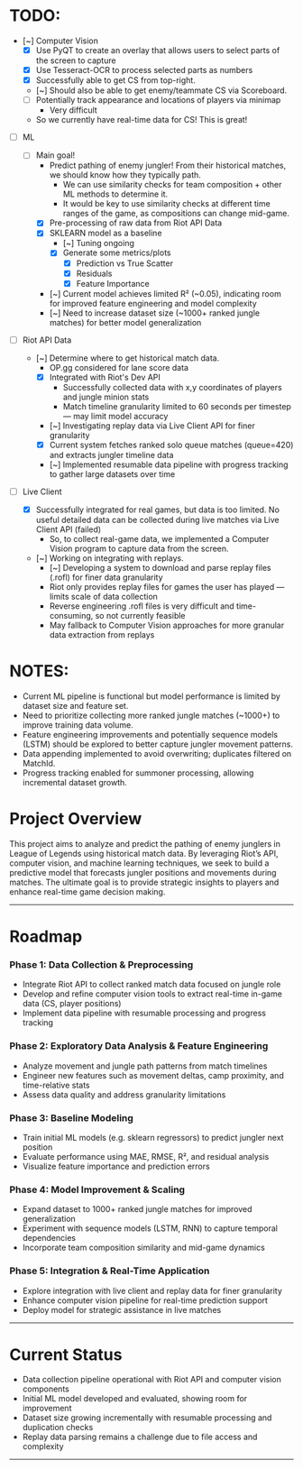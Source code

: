 # TODO:
- [~] Computer Vision
    - [x] Use PyQT to create an overlay that allows users to select parts of the screen to capture
    - [x] Use Tesseract-OCR to process selected parts as numbers
    - [x] Successfully able to get CS from top-right.
    - [~] Should also be able to get enemy/teammate CS via Scoreboard.
    - [ ] Potentially track appearance and locations of players via minimap
        - Very difficult
    - So we currently have real-time data for CS! This is great!

- [ ] ML
    - [ ] Main goal!
        - Predict pathing of enemy jungler! From their historical matches, we should know how they typically path. 
            - We can use similarity checks for team composition + other ML methods to determine it.
            - It would be key to use similarity checks at different time ranges of the game, as compositions can change mid-game.
        - [x] Pre-processing of raw data from Riot API Data
        - [x] SKLEARN model as a baseline
            - [~] Tuning ongoing
            - [x] Generate some metrics/plots
                - [x] Prediction vs True Scatter
                - [x] Residuals
                - [x] Feature Importance
        - [~] Current model achieves limited R² (~0.05), indicating room for improved feature engineering and model complexity
        - [~] Need to increase dataset size (~1000+ ranked jungle matches) for better model generalization

- [ ] Riot API Data
    - [~] Determine where to get historical match data.
        - OP.gg considered for lane score data
        - [x] Integrated with Riot's Dev API
            - Successfully collected data with x,y coordinates of players and jungle minion stats
            - Match timeline granularity limited to 60 seconds per timestep — may limit model accuracy
        - [~] Investigating replay data via Live Client API for finer granularity
        - [x] Current system fetches ranked solo queue matches (queue=420) and extracts jungler timeline data
        - [~] Implemented resumable data pipeline with progress tracking to gather large datasets over time

- [ ] Live Client
    - [x] Successfully integrated for real games, but data is too limited. No useful detailed data can be collected during live matches via Live Client API (failed)
        - So, to collect real-game data, we implemented a Computer Vision program to capture data from the screen.
    - [~] Working on integrating with replays.
        - [~] Developing a system to download and parse replay files (.rofl) for finer data granularity
        - Riot only provides replay files for games the user has played — limits scale of data collection
        - Reverse engineering .rofl files is very difficult and time-consuming, so not currently feasible
        - May fallback to Computer Vision approaches for more granular data extraction from replays

# NOTES:
- Current ML pipeline is functional but model performance is limited by dataset size and feature set.
- Need to prioritize collecting more ranked jungle matches (~1000+) to improve training data volume.
- Feature engineering improvements and potentially sequence models (LSTM) should be explored to better capture jungler movement patterns.
- Data appending implemented to avoid overwriting; duplicates filtered on MatchId.
- Progress tracking enabled for summoner processing, allowing incremental dataset growth.

# Project Overview

This project aims to analyze and predict the pathing of enemy junglers in League of Legends using historical match data. By leveraging Riot’s API, computer vision, and machine learning techniques, we seek to build a predictive model that forecasts jungler positions and movements during matches. The ultimate goal is to provide strategic insights to players and enhance real-time game decision making.

---

# Roadmap

### Phase 1: Data Collection & Preprocessing
- Integrate Riot API to collect ranked match data focused on jungle role
- Develop and refine computer vision tools to extract real-time in-game data (CS, player positions)
- Implement data pipeline with resumable processing and progress tracking

### Phase 2: Exploratory Data Analysis & Feature Engineering
- Analyze movement and jungle path patterns from match timelines
- Engineer new features such as movement deltas, camp proximity, and time-relative stats
- Assess data quality and address granularity limitations

### Phase 3: Baseline Modeling
- Train initial ML models (e.g. sklearn regressors) to predict jungler next position
- Evaluate performance using MAE, RMSE, R², and residual analysis
- Visualize feature importance and prediction errors

### Phase 4: Model Improvement & Scaling
- Expand dataset to 1000+ ranked jungle matches for improved generalization
- Experiment with sequence models (LSTM, RNN) to capture temporal dependencies
- Incorporate team composition similarity and mid-game dynamics

### Phase 5: Integration & Real-Time Application
- Explore integration with live client and replay data for finer granularity
- Enhance computer vision pipeline for real-time prediction support
- Deploy model for strategic assistance in live matches

---

# Current Status

- Data collection pipeline operational with Riot API and computer vision components
- Initial ML model developed and evaluated, showing room for improvement
- Dataset size growing incrementally with resumable processing and duplication checks
- Replay data parsing remains a challenge due to file access and complexity

---

